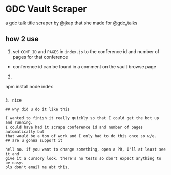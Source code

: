 # GDC Vault Scraper

a gdc talk title scraper by @jkap that she made for @gdc_talks

## how 2 use

1. set `CONF_ID` and `PAGES` in `index.js` to the conference id and number of
pages for that conference
  * conference id can be found in a comment on the vault
browse page

2. ```bash
npm install
node index
```

3. nice

## why did u do it like this

I wanted to finish it really quickly so that I could get the bot up and running.
I could have had it scrape conference id and number of pages automatically but
that would be a ton of work and I only had to do this once so w/e.
## are u gonna support it

hell no. if you want to change something, open a PR, I'll at least see it and
give it a cursory look. there's no tests so don't expect anything to be easy.
pls don't email me abt this.
